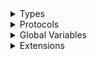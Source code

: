 <details>
<summary>Types</summary>

  - [Account](/Account)
  - [AccountCell](/AccountCell)
  - [AccountHeaderCell](/AccountHeaderCell)
  - [AdCell](/AdCell)
  - [Advertisments](/Advertisments)
  - [AppDelegate](/AppDelegate)
  - [ArtistCell](/ArtistCell)
  - [ArtistHeaderCell](/ArtistHeaderCell)
  - [ArtistInfoVC](/ArtistInfoVC)
  - [ArtistVC](/ArtistVC)
  - [Artists](/Artists)
  - [Audio](/Audio)
  - [AudioHelper](/AudioHelper)
  - [AuthVC](/AuthVC)
  - [BottomControls](/BottomControls)
  - [ButtonClass](/ButtonClass)
  - [CircleControls](/CircleControls)
  - [DislikeVC](/DislikeVC)
  - [FavoriteVC](/FavoriteVC)
  - [FromLeftSegue](/FromLeftSegue)
  - [FromRightSegue](/FromRightSegue)
  - [HeaderView](/HeaderView)
  - [ImageViewClass](/ImageViewClass)
  - [LearnMoreVC](/LearnMoreVC)
  - [MetadataHandler](/MetadataHandler)
  - [NowPlayingVC](/NowPlayingVC)
  - [PremiumVC](/PremiumVC)
  - [PrivacyVC](/PrivacyVC)
  - [RecentVC](/RecentVC)
  - [Sidebar](/Sidebar)
  - [SongCell](/SongCell)
  - [TableClass](/TableClass)
  - [TermsVC](/TermsVC)
  - [TextFieldClass](/TextFieldClass)
  - [UnwindFromRightSegue](/UnwindFromRightSegue)
  - [UserAccountVC](/UserAccountVC)
  - [ViewClass](/ViewClass)

</details>

<details>
<summary>Protocols</summary>

  - [AudioDelegate](/AudioDelegate)

</details>

<details>
<summary>Global Variables</summary>

  - [account](/account)
  - [artistSelected](/artistSelected)
  - [audio](/audio)
  - [auth](/auth)
  - [background](/background)
  - [db](/db)
  - [imageCache](/imageCache)
  - [main](/main)
  - [storage](/storage)

</details>

<details>
<summary>Extensions</summary>

  - [AVQueuePlayer](/AVQueuePlayer)
  - [Array](/Array)
  - [String](/String)
  - [UIImageView](/UIImageView)
  - [UIViewController](/UIViewController)

</details>
